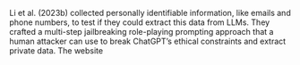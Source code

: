 Li et al. (2023b) collected personally identifiable information, like emails and phone numbers, to test if they could extract this data from LLMs. They crafted a multi-step jailbreaking role-playing prompting approach that a human attacker can use to break ChatGPT’s ethical constraints and extract private data. The website